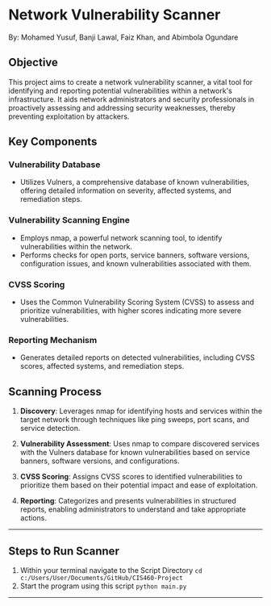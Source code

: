 # Network Vulnerability Scanner
By: Mohamed Yusuf, Banji Lawal, Faiz Khan, and Abimbola Ogundare

## Objective

This project aims to create a network vulnerability scanner, a vital tool for identifying and reporting potential vulnerabilities within a network's infrastructure. It aids network administrators and security professionals in proactively assessing and addressing security weaknesses, thereby preventing exploitation by attackers.

## Key Components

### Vulnerability Database
- Utilizes Vulners, a comprehensive database of known vulnerabilities, offering detailed information on severity, affected systems, and remediation steps.

### Vulnerability Scanning Engine
- Employs nmap, a powerful network scanning tool, to identify vulnerabilities within the network.
- Performs checks for open ports, service banners, software versions, configuration issues, and known vulnerabilities associated with them.

### CVSS Scoring
- Uses the Common Vulnerability Scoring System (CVSS) to assess and prioritize vulnerabilities, with higher scores indicating more severe vulnerabilities.

### Reporting Mechanism
- Generates detailed reports on detected vulnerabilities, including CVSS scores, affected systems, and remediation steps.

## Scanning Process

1. **Discovery**: Leverages nmap for identifying hosts and services within the target network through techniques like ping sweeps, port scans, and service detection.
   
2. **Vulnerability Assessment**: Uses nmap to compare discovered services with the Vulners database for known vulnerabilities based on service banners, software versions, and configurations.
   
3. **CVSS Scoring**: Assigns CVSS scores to identified vulnerabilities to prioritize them based on their potential impact and ease of exploitation.
   
4. **Reporting**: Categorizes and presents vulnerabilities in structured reports, enabling administrators to understand and take appropriate actions.
---

## Steps to Run Scanner
1. Within your terminal navigate to the Script Directory `cd c:/Users/User/Documents/GitHub/CIS460-Project`
2. Start the program using this script `python main.py`
---
